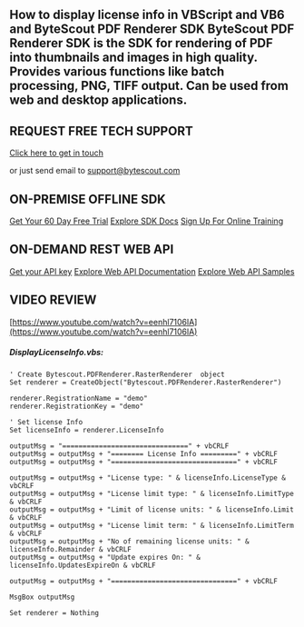 ## How to display license info in VBScript and VB6 and ByteScout PDF Renderer SDK ByteScout PDF Renderer SDK is the SDK for rendering of PDF into thumbnails and images in high quality. Provides various functions like batch processing, PNG, TIFF output. Can be used from web and desktop applications.

## REQUEST FREE TECH SUPPORT

[Click here to get in touch](https://bytescout.zendesk.com/hc/en-us/requests/new?subject=ByteScout%20PDF%20Renderer%20SDK%20Question)

or just send email to [support@bytescout.com](mailto:support@bytescout.com?subject=ByteScout%20PDF%20Renderer%20SDK%20Question) 

## ON-PREMISE OFFLINE SDK 

[Get Your 60 Day Free Trial](https://bytescout.com/download/web-installer?utm_source=github-readme)
[Explore SDK Docs](https://bytescout.com/documentation/index.html?utm_source=github-readme)
[Sign Up For Online Training](https://academy.bytescout.com/)


## ON-DEMAND REST WEB API

[Get your API key](https://pdf.co/documentation/api?utm_source=github-readme)
[Explore Web API Documentation](https://pdf.co/documentation/api?utm_source=github-readme)
[Explore Web API Samples](https://github.com/bytescout/ByteScout-SDK-SourceCode/tree/master/PDF.co%20Web%20API)

## VIDEO REVIEW

[https://www.youtube.com/watch?v=eenhl7106lA](https://www.youtube.com/watch?v=eenhl7106lA)




<!-- code block begin -->

##### **DisplayLicenseInfo.vbs:**
    
```
' Create Bytescout.PDFRenderer.RasterRenderer  object
Set renderer = CreateObject("Bytescout.PDFRenderer.RasterRenderer")

renderer.RegistrationName = "demo"
renderer.RegistrationKey = "demo"

' Set license Info
Set licenseInfo = renderer.LicenseInfo

outputMsg = "===============================" + vbCRLF
outputMsg = outputMsg + "======== License Info =========" + vbCRLF
outputMsg = outputMsg + "===============================" + vbCRLF

outputMsg = outputMsg + "License type: " & licenseInfo.LicenseType & vbCRLF
outputMsg = outputMsg + "License limit type: " & licenseInfo.LimitType & vbCRLF
outputMsg = outputMsg + "Limit of license units: " & licenseInfo.Limit & vbCRLF
outputMsg = outputMsg + "License limit term: " & licenseInfo.LimitTerm & vbCRLF
outputMsg = outputMsg + "No of remaining license units: " & licenseInfo.Remainder & vbCRLF
outputMsg = outputMsg + "Update expires On: " & licenseInfo.UpdatesExpireOn & vbCRLF

outputMsg = outputMsg + "===============================" + vbCRLF

MsgBox outputMsg

Set renderer = Nothing
```

<!-- code block end -->